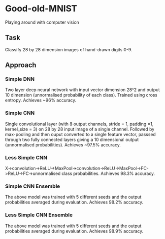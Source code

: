 # Good-old-MNIST
Playing around with computer vision

## Task
Classify 28 by 28 dimension images of hand-drawn digits 0-9.

## Approach

### Simple DNN
Two layer deep neural network with input vector dimension 28^2 and output 10 dimension (unnormalised probability of each class). Trained using cross entropy. Achieves ~96% accuracy.

### Simple CNN
Single convolutional layer (with 8 output channels, stride = 1, padding =1, kernel_size = 3) on 28 by 28 input image of a single channel. Followed by max-pooling and then ouput converted to a single feature vector, passsed through two fully connected layers giving a 10 dimensional output (unnormalised probabilities). Achieves ~97.5% accuracy.

### Less Simple CNN
X->convolution->ReLU->MaxPool->convolution->ReLU->MaxPool->FC->ReLU->FC->unnormalised class probabilities. Achieves 98.3% accuracy.

### Simple CNN Ensemble
The above model was trained with 5 different seeds and the output probabilities averaged during evaluation. Achieves 98.2% accuracy.

### Less Simple CNN Ensemble
The above model was trained with 5 different seeds and the output probabilities averaged during evaluation. Achieves 98.9% accuracy.
